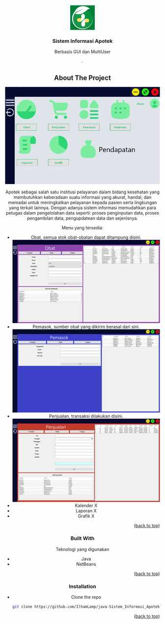 <a name="readme-top"></a>

<!-- PROJECT LOGO -->
<br />
<div align="center">
  <a href="https://github.com/IlhamLamp/java-Sistem_Informasi_Apotek">
    <img src="images/logo.png" alt="Logo" width="80" height="80">
  </a>

  <h3 align="center">Sistem Informasi Apotek</h3>

  <p align="center">
    Berbasis GUI dan MultiUser
    <br />
    <br />
    ·


<!-- ABOUT THE PROJECT -->

## About The Project

![img-petugas-dashboard](images/petugas-dashboard.png)

Apotek sebagai salah satu institusi pelayanan dalam bidang kesehatan yang membutuhkan keberadaan suatu informasi yang akurat, handal, dan memadai untuk meningkatkan pelayanan kepada pasien serta lingkungan yang terkait lainnya. Dengan adanya sistem informasi memudahkan para petugas dalam pengelolahan data seperti: proses penginputan data, proses pengambilan data, pengupdatean data dan sejenisnya.

Menu yang tersedia:

- Obat, semua stok obat-obatan dapat ditampung disini.
  ![img-obat](images/obat.png)</br>
- Pemasok, sumber obat yang dikirim berasal dari sini.
  ![img-pemasok](images/pemasok.png)</br>
- Penjualan, transaksi dilakukan disini.
  ![img-penjualan](images/penjualan.png)</br>
- Kalender X
- Laporan X
- Grafik X

<p align="right">(<a href="#readme-top">back to top</a>)</p>

### Built With

Teknologi yang digunakan

- Java
- NetBeans

<p align="right">(<a href="#readme-top">back to top</a>)</p>

### Installation

- Clone the repo
  ```sh
  git clone https://github.com/IlhamLamp/java-Sistem_Informasi_Apotek.git
  ```

<p align="right">(<a href="#readme-top">back to top</a>)</p>
